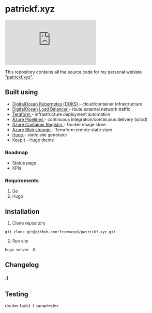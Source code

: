 # patrickf.xyz
[![Build Status](https://dev.azure.com/freemanpd36/freemanpd36/_apis/build/status/freemanpd.patrickf.xyz?branchName=master)](https://dev.azure.com/freemanpd36/freemanpd36/_build/latest?definitionId=1&branchName=master)

This repository contains all the source code for my personal webiste ["patrickf.xyz"](https://patrickf.xyz).

## Built using
* [ DigitalOcean Kubernetes (DOKS) ](https://www.digitalocean.com/) - cloud/container infrastructure
* [ DigitalOcean Load Balancer ](https://www.digitalocean.com/) - route external network traffic
* [ Teraform  ](https://www.terraform.io/) - infrastructure deployment automation
* [ Azure Pipelines ](https://azure.microsoft.com/en-us/services/devops/pipelines/) - continuous integration/continuous delivery (ci/cd)
* [ Azure Container Registry ](https://azure.microsoft.com/en-us/services/container-registry/) - Docker image store
* [ Azure Blob storage ](https://azure.microsoft.com/en-us/services/storage/blobs/) - Terraform remote state store
* [ Hugo ](https://gohugo.io/) - static site generator
* [ KeepIt ](https://github.com/Fastbyte01/KeepIt) - Hugo theme

### Roadmap
* Status page
* KPIs

### Requirements
1. Go
1. Hugo

## Installation
1. Clone repository
```
git clone git@github.com:freemanpd/patrickf.xyz.git
```

2. Run site
```
hugo server -D
```

## Changelog

### .1

## Testing
docker build -t sample:dev